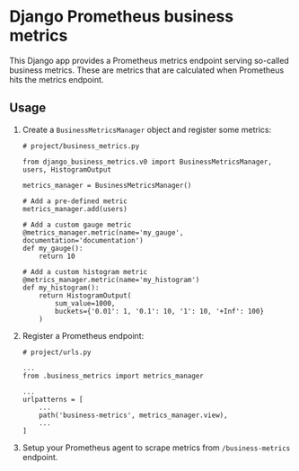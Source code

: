 # Django Prometheus business metrics

This Django app provides a Prometheus metrics endpoint serving so-called business metrics. These are metrics that are calculated when Prometheus hits the metrics endpoint.

## Usage

1. Create a `BusinessMetricsManager` object and register some metrics:

    ```
    # project/business_metrics.py

    from django_business_metrics.v0 import BusinessMetricsManager, users, HistogramOutput

    metrics_manager = BusinessMetricsManager()

    # Add a pre-defined metric
    metrics_manager.add(users)

    # Add a custom gauge metric
    @metrics_manager.metric(name='my_gauge', documentation='documentation')
    def my_gauge():
        return 10

    # Add a custom histogram metric
    @metrics_manager.metric(name='my_histogram')
    def my_histogram():
        return HistogramOutput(
            sum_value=1000,
            buckets={'0.01': 1, '0.1': 10, '1': 10, '+Inf': 100}
        )
    ```

2. Register a Prometheus endpoint:


    ```
    # project/urls.py

    ...
    from .business_metrics import metrics_manager

    ...
    urlpatterns = [
        ...
        path('business-metrics', metrics_manager.view),
        ...
    ]
    ```

3. Setup your Prometheus agent to scrape metrics from `/business-metrics` endpoint.